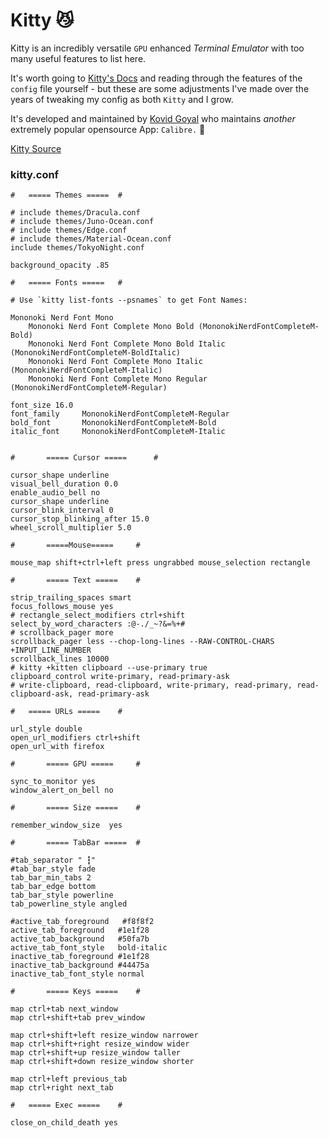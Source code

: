 # Kitty 😼️

Kitty is an incredibly versatile `GPU` enhanced _Terminal Emulator_ with too many useful features to list here.

It's worth going to [Kitty's Docs](https://sw.kovidgoyal.net/kitty/conf.html) and reading through the features of the `config` file yourself - but these are some adjustments I've made over the years of tweaking my config as both `Kitty` and I grow.

It's developed and maintained by [Kovid Goyal](https://github.com/kovidgoyal) who maintains _another_ extremely popular opensource App: `Calibre.` 🤯️

[Kitty Source](https://github.com/kovidgoyal/kitty)

### kitty.conf

```
# 	===== Themes ===== 	#

# include themes/Dracula.conf
# include themes/Juno-Ocean.conf
# include themes/Edge.conf
# include themes/Material-Ocean.conf
include themes/TokyoNight.conf

background_opacity .85

# 	===== Fonts ===== 	#

# Use `kitty list-fonts --psnames` to get Font Names:

Mononoki Nerd Font Mono
    Mononoki Nerd Font Complete Mono Bold (MononokiNerdFontCompleteM-Bold)
    Mononoki Nerd Font Complete Mono Bold Italic (MononokiNerdFontCompleteM-BoldItalic)
    Mononoki Nerd Font Complete Mono Italic (MononokiNerdFontCompleteM-Italic)
    Mononoki Nerd Font Complete Mono Regular (MononokiNerdFontCompleteM-Regular)

font_size 16.0
font_family		MononokiNerdFontCompleteM-Regular
bold_font		MononokiNerdFontCompleteM-Bold
italic_font		MononokiNerdFontCompleteM-Italic


#       ===== Cursor =====  	#

cursor_shape underline
visual_bell_duration 0.0
enable_audio_bell no
cursor_shape underline
cursor_blink_interval 0
cursor_stop_blinking_after 15.0
wheel_scroll_multiplier 5.0

#		=====Mouse=====		#

mouse_map shift+ctrl+left press ungrabbed mouse_selection rectangle

#       ===== Text =====	#

strip_trailing_spaces smart
focus_follows_mouse yes
# rectangle_select_modifiers ctrl+shift
select_by_word_characters :@-./_~?&=%+#
# scrollback_pager more
scrollback_pager less --chop-long-lines --RAW-CONTROL-CHARS +INPUT_LINE_NUMBER
scrollback_lines 10000
# kitty +kitten clipboard --use-primary true
clipboard_control write-primary, read-primary-ask
# write-clipboard, read-clipboard, write-primary, read-primary, read-clipboard-ask, read-primary-ask

# 	===== URLs =====	#

url_style double
open_url_modifiers ctrl+shift
open_url_with firefox

#       ===== GPU =====		#

sync_to_monitor yes
window_alert_on_bell no

#       ===== Size =====	#

remember_window_size  yes

#       ===== TabBar =====	#

#tab_separator " ┇"
#tab_bar_style fade
tab_bar_min_tabs 2
tab_bar_edge bottom
tab_bar_style powerline
tab_powerline_style angled

#active_tab_foreground   #f8f8f2
active_tab_foreground 	#1e1f28
active_tab_background   #50fa7b
active_tab_font_style   bold-italic
inactive_tab_foreground #1e1f28
inactive_tab_background #44475a
inactive_tab_font_style normal

#       ===== Keys =====	#

map ctrl+tab next_window
map ctrl+shift+tab prev_window

map ctrl+shift+left resize_window narrower
map ctrl+shift+right resize_window wider
map ctrl+shift+up resize_window taller
map ctrl+shift+down resize_window shorter

map ctrl+left previous_tab
map ctrl+right next_tab

#	===== Exec =====	#

close_on_child_death yes
```
